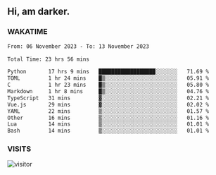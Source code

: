 ## Hi, am darker.

### WAKATIME

<!--START_SECTION:waka-->

```txt
From: 06 November 2023 - To: 13 November 2023

Total Time: 23 hrs 56 mins

Python       17 hrs 9 mins   ██████████████████░░░░░░░   71.69 %
TOML         1 hr 24 mins    █▒░░░░░░░░░░░░░░░░░░░░░░░   05.91 %
C            1 hr 23 mins    █▒░░░░░░░░░░░░░░░░░░░░░░░   05.80 %
Markdown     1 hr 8 mins     █▒░░░░░░░░░░░░░░░░░░░░░░░   04.76 %
TypeScript   31 mins         ▓░░░░░░░░░░░░░░░░░░░░░░░░   02.21 %
Vue.js       29 mins         ▓░░░░░░░░░░░░░░░░░░░░░░░░   02.02 %
YAML         22 mins         ▒░░░░░░░░░░░░░░░░░░░░░░░░   01.57 %
Other        16 mins         ▒░░░░░░░░░░░░░░░░░░░░░░░░   01.16 %
Lua          14 mins         ▒░░░░░░░░░░░░░░░░░░░░░░░░   01.01 %
Bash         14 mins         ▒░░░░░░░░░░░░░░░░░░░░░░░░   01.01 %
```

<!--END_SECTION:waka-->

### VISITS
<!-- i should probably build this when i will have some time -->
![visitor](https://profile-counter.glitch.me/sanix-darker/count.svg)
